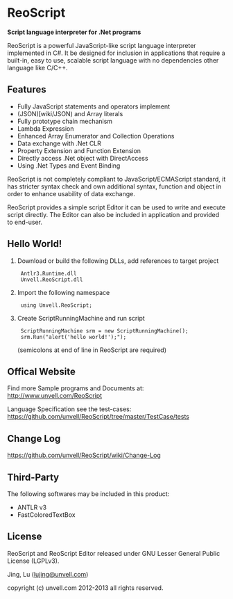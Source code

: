 ReoScript
=========
**Script language interpreter for .Net programs**

ReoScript is a powerful JavaScript-like script language interpreter implemented in C#. It be designed for inclusion in applications that require a built-in, easy to use, scalable script language with no dependencies other language like C/C++.

## Features

- Fully JavaScript statements and operators implement
- (JSON)[wiki/JSON) and Array literals
- Fully prototype chain mechanism
- Lambda Expression
- Enhanced Array Enumerator and Collection Operations
- Data exchange with .Net CLR
- Property Extension and Function Extension
- Directly access .Net object with DirectAccess
- Using .Net Types and Event Binding

ReoScript is not completely compliant to JavaScript/ECMAScript standard, it has stricter syntax check and own additional syntax, function and object in order to enhance usability of data exchange. 

ReoScript provides a simple script Editor it can be used to write and execute script directly. The Editor can also be included in application and provided to end-user.

## Hello World!

1. Download or build the following DLLs, add references to target project

        Antlr3.Runtime.dll
        Unvell.ReoScript.dll

2. Import the following namespace
    
        using Unvell.ReoScript;

3. Create ScriptRunningMachine and run script
    
        ScriptRunningMachine srm = new ScriptRunningMachine();
        srm.Run("alert('hello world!');");

    (semicolons at end of line in ReoScript are required)

## Offical Website
   Find more Sample programs and Documents at:
   http://www.unvell.com/ReoScript

   Language Specification see the test-cases:
   https://github.com/unvell/ReoScript/tree/master/TestCase/tests
   
## Change Log

   https://github.com/unvell/ReoScript/wiki/Change-Log
   
## Third-Party

The following softwares may be included in this product:

- ANTLR v3
- FastColoredTextBox

## License

ReoScript and ReoScript Editor released under GNU Lesser General Public License (LGPLv3).

Jing, Lu (lujing@unvell.com)

copyright (c) unvell.com 2012-2013 all rights reserved.

